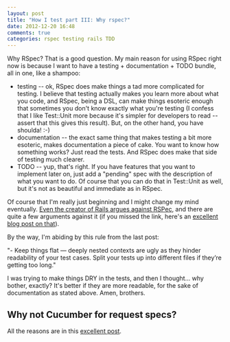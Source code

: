 ```yaml
---
layout: post
title: "How I test part III: Why rspec?"
date: 2012-12-20 16:48
comments: true
categories: rspec testing rails TDD
---
```


Why RSpec? That is a good question. My main reason for using RSpec right now is because I want to have a testing + documentation + TODO bundle, all in one, like a shampoo:

* testing -- ok, RSpec does make things a tad more complicated for testing. I believe that testing actually makes you learn more about what you code, and RSpec, being a DSL, can make things esoteric enough that sometimes you don't know exactly what you're testing (I confess that I like Test::Unit more because it's simpler for developers to read -- assert that this gives this result). But, on the other hand, you have shoulda! :-)
* documentation -- the exact same thing that makes testing a bit more esoteric, makes documentation a piece of cake. You want to know how something works? Just read the tests. And RSpec does make that side of testing much clearer.
* TODO -- yup, that's right. If you have features that you want to implement later on, just add a "pending" spec with the description of what you want to do. Of course that you can do that in Test::Unit as well, but it's not as beautiful and immediate as in RSpec.

Of course that I'm really just beginning and I might change my mind eventually. [Even the creator of Rails argues against RSPec](http://www.rubyinside.com/dhh-offended-by-rspec-debate-4610.html), and there are quite a few arguments against it (if you missed the link, here's an [excellent blog post on that](http://objectreload.com/articles/2010/09/thoughts-on-testing-part-1.html)).

By the way, I'm abiding by this rule from the last post:

"- Keep things flat — deeply nested contexts are ugly as they hinder readability of your test cases. Split your tests up into different files if they’re getting too long."

I was trying to make things DRY in the tests, and then I thought... why bother, exactly? It's better if they are more readable, for the sake of documentation as stated above. Amen, brothers.

Why not Cucumber for request specs?
-----------------------------------

All the reasons are in this [excellent post](http://epimetrics.com/entries/3129).
